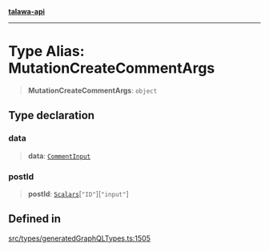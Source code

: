 [**talawa-api**](../../../README.md)

***

# Type Alias: MutationCreateCommentArgs

> **MutationCreateCommentArgs**: `object`

## Type declaration

### data

> **data**: [`CommentInput`](CommentInput.md)

### postId

> **postId**: [`Scalars`](Scalars.md)\[`"ID"`\]\[`"input"`\]

## Defined in

[src/types/generatedGraphQLTypes.ts:1505](https://github.com/Suyash878/talawa-api/blob/f376d03c37e9acd046e7cc983947432c95f74442/src/types/generatedGraphQLTypes.ts#L1505)
